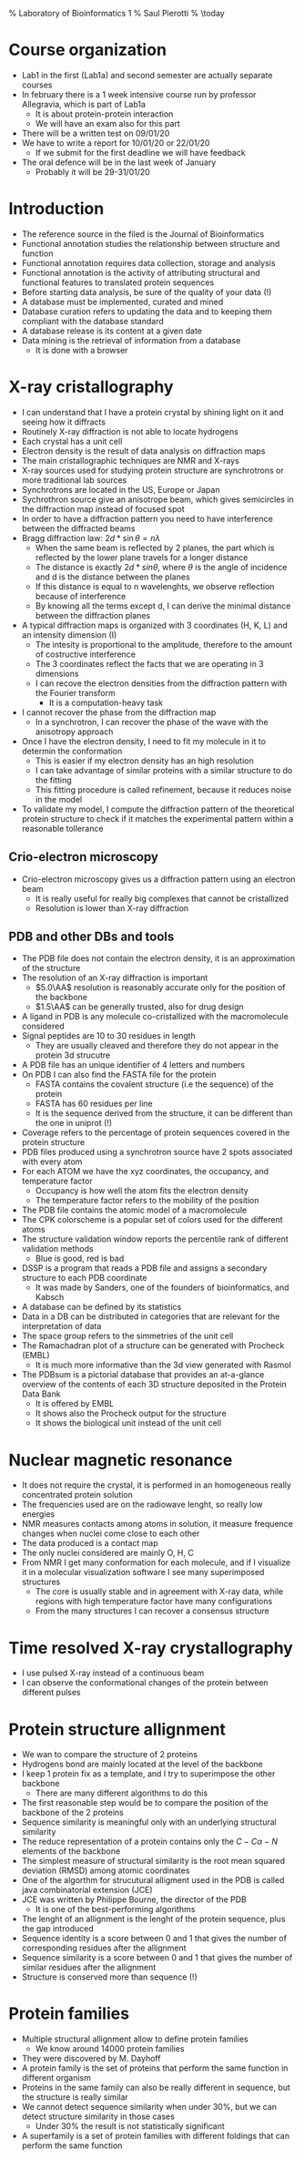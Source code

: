 % Laboratory of Bioinformatics 1
% Saul Pierotti
% \today

# Course organization
* Lab1 in the first (Lab1a) and second semester are actually separate courses
* In february there is a 1 week intensive course run by professor Allegravia, which is part of Lab1a
	* It is about protein-protein interaction
	* We will have an exam also for this part
* There will be a written test on 09/01/20
* We have to write a report for 10/01/20 or 22/01/20
	* If we submit for the first deadline we will have feedback
* The oral defence will be in the last week of January
	* Probably it will be 29-31/01/20

# Introduction
* The reference source in the filed is the Journal of Bioinformatics
* Functional annotation studies the relationship between structure and function
* Functional annotation requires data collection, storage and analysis
* Functional annotation is the activity of attributing structural and functional features to translated protein sequences
* Before starting data analysis, be sure of the quality of your data (!)
* A database must be implemented, curated and mined
* Database curation refers to updating the data and to keeping them compliant with the database standard
* A database release is its content at a given date
* Data mining is the retrieval of information from a database
	* It is done with a browser

# X-ray cristallography
* I can understand that I have a protein crystal by shining light on it and seeing how it diffracts
* Routinely X-ray diffraction is not able to locate hydrogens
* Each crystal has a unit cell
* Electron density is the result of data analysis on diffraction maps
* The main cristallographic techniques are NMR and X-rays
* X-ray sources used for studying protein structure are synchrotrons or more traditional lab sources
* Synchrotrons are located in the US, Europe or Japan
* Sychrothron source give an anisotrope beam, which gives semicircles in the diffraction map instead of focused spot
* In order to have a diffraction pattern you need to have interference between the diffracted beams
* Bragg diffraction law: $2d*\sin\theta=n\lambda$
	* When the same beam is reflected by 2 planes, the part which is reflected by the lower plane travels for a longer distance
	* The distance is exactly $2d*sin\theta$, where $\theta$ is the angle of incidence and d is the distance between the planes
	* If this distance is equal to n wavelenghts, we observe reflection because of interference
	* By knowing all the terms except d, I can derive the minimal distance between the diffraction planes
* A typical diffraction maps is organized with 3 coordinates (H, K, L) and an intensity dimension (I)
	* The intesity is proportional to the amplitude, therefore to the amount of costructive interference
	* The 3 coordinates reflect the facts that we are operating in 3 dimensions
	* I can recove the electron densities from the diffraction pattern with the Fourier transform
		* It is a computation-heavy task
* I cannot recover the phase from the diffraction map
	* In a synchrotron, I can recover the phase of the wave with the anisotropy approach
* Once I have the electron density, I need to fit my molecule in it to determin the conformation
	* This is easier if my electron density has an high resolution
	* I can take advantage of similar proteins with a similar structure to do the fitting
	* This fitting procedure is called refinement, because it reduces noise in the model
* To validate my model, I compute the diffraction pattern of the theoretical protein structure to check if it matches the experimental pattern within a reasonable tollerance

## Crio-electron microscopy
* Crio-electron microscopy gives us a diffraction pattern using an electron beam
	* It is really useful for really big complexes that cannot be cristallized
	* Resolution is lower than X-ray diffraction

## PDB and other DBs and tools
* The PDB file does not contain the electron density, it is an approximation of the structure
* The resolution of an X-ray diffraction is important
	* $5.0\AA$ resolution is reasonably accurate only for the position of the backbone
	* $1.5\AA$ can be generally trusted, also for drug design
* A ligand in PDB is any molecule co-cristallized with the macromolecule considered
* Signal peptides are 10 to 30 residues in length
	* They are usually cleaved and therefore they do not appear in the protein 3d strucutre
* A PDB file has an unique identifier of 4 letters and numbers
* On PDB I can also find the FASTA file for the protein
	* FASTA contains the covalent structure (i.e the sequence) of the protein
	* FASTA has 60 residues per line
	* It is the sequence derived from the structure, it can be different than the one in uniprot (!)
* Coverage refers to the percentage of protein sequences covered in the protein structure
* PDB files produced using a synchrotron source have 2 spots associated with every atom
* For each ATOM we have the xyz coordinates, the occupancy, and temperature factor
	* Occupancy is how well the atom fits the electron density
	* The temperature factor refers to the mobility of the position
* The PDB file contains the atomic model of a macromolecule
* The CPK colorscheme is a popular set of colors used for the different atoms
* The structure validation window reports the percentile rank of different validation methods
	* Blue is good, red is bad
* DSSP is a program that reads a PDB file and assigns a secondary structure to each PDB coordinate
	* It was made by Sanders, one of the founders of bioinformatics, and Kabsch
* A database can be defined by its statistics
* Data in a DB can be distributed in categories that are relevant for the interpretation of data
* The space group refers to the simmetries of the unit cell
* The Ramachadran plot of a structure can be generated with Procheck (EMBL)
	* It is much more informative than the 3d view generated with Rasmol
* The PDBsum is a pictorial database that provides an at-a-glance overview of the contents of each 3D structure deposited in the Protein Data Bank
	* It is offered by EMBL
	* It shows also the Procheck output for the structure
	* It shows the biological unit instead of the unit cell

# Nuclear magnetic resonance
* It does not require the crystal, it is performed in an homogeneous really concentrated protein solution
* The frequencies used are on the radiowave lenght, so really low energies
* NMR measures contacts among atoms in solution, it measure frequence changes when nuclei come close to each other
* The data produced is a contact map
* The only nuclei considered are mainly O, H, C
* From NMR I get many conformation for each molecule, and if I visualize it in a molecular visualization software I see many superimposed structures
	* The core is usually stable and in agreement with X-ray data, while regions with high temperature factor have many configurations
	* From the many structures I can recover a consensus structure

# Time resolved X-ray crystallography
* I use pulsed X-ray instead of a continuous beam
* I can observe the conformational changes of the protein between different pulses

# Protein structure allignment
* We wan to compare the structure of 2 proteins
* Hydrogens bond are mainly located at the level of the backbone
* I keep 1 protein fix as a template, and I try to superimpose the other backbone
	* There are many different algorithms to do this
* The first reasonable step would be to compare the position of the backbone of the 2 proteins
* Sequence similarity is meaningful only with an underlying structural similarity
* The reduce representation of a protein contains only the $C-C\alpha-N$ elements of the backbone
* The simplest measure of structural similarity is the root mean squared deviation (RMSD) among atomic coordinates
* One of the algorthm for strucutural alligment used in the PDB is called java combinatorial extension (JCE)
* JCE was written by Philippe Bourne, the director of the PDB
	* It is one of the best-performing algorithms
* The lenght of an allignment is the lenght of the protein sequence, plus the gap introduced
* Sequence identity is a score between 0 and 1 that gives the number of corresponding residues after the allignment
* Sequence similarity is a score between 0 and 1 that gives the number of similar residues after the allignment
* Structure is conserved more than sequence (!)

# Protein families
* Multiple structural allignment allow to define protein families
	* We know around 14000 protein families
* They were discovered by M. Dayhoff
* A protein family is the set of proteins that perform the same function in different organism
* Proteins in the same family can also be really different in sequence, but the structure is really similar
* We cannot detect sequence similarity when under 30%, but we can detect structure similarity in those cases
	* Under 30% the result is not statistically significant
* A superfamily is a set of protein families with different foldings that can perform the same function
